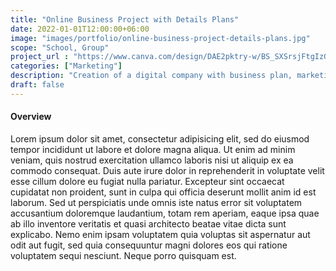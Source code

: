 ```yaml
---
title: "Online Business Project with Details Plans"
date: 2022-01-01T12:00:00+06:00
image: "images/portfolio/online-business-project-details-plans.jpg"
scope: "School, Group"
project_url : "https://www.canva.com/design/DAE2pktry-w/BS_SXSrsjFtgIzGuE8dxhQ/view"
categories: ["Marketing"]
description: "Creation of a digital company with business plan, marketing strategy, etc."
draft: false
---
```


#### Overview

Lorem ipsum dolor sit amet, consectetur adipisicing elit, sed do eiusmod tempor incididunt ut labore et
dolore magna aliqua. Ut enim ad minim veniam, quis nostrud exercitation ullamco laboris nisi ut aliquip ex
ea commodo consequat. Duis aute irure dolor in reprehenderit in voluptate velit esse cillum dolore eu fugiat
nulla pariatur. Excepteur sint occaecat cupidatat non proident, sunt in culpa qui officia deserunt mollit
anim id est laborum. Sed ut perspiciatis unde omnis iste natus error sit voluptatem accusantium doloremque
laudantium, totam rem aperiam, eaque ipsa quae ab illo inventore veritatis et quasi architecto beatae vitae
dicta sunt explicabo. Nemo enim ipsam voluptatem quia voluptas sit aspernatur aut odit aut fugit, sed quia
consequuntur magni dolores eos qui ratione voluptatem sequi nesciunt. Neque porro quisquam est.
